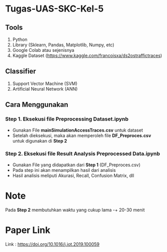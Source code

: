 # Tugas-UAS-SKC-Kel-5

## Tools
1. Python
2. Library (Sklearn, Pandas, Matplotlib, Numpy, etc)
3. Google Colab atau sejenisnya
4. Kaggle Dataset (https://www.kaggle.com/francoisxa/ds2ostraffictraces)

## Classifier 
1. Support Vector Machine (SVM)
2. Artificial Neural Network (ANN)

## Cara Menggunakan

### Step 1. Eksekusi file **Preprocessing Dataset.ipynb**
- Gunakan File **mainSimulationAccessTraces.csv** untuk dataset
- Setelah dieksekusi, maka akan memperoleh file **DF_Preproces.csv** untuk digunakan di **Step 2**

### Step 2. Eksekusi file **Result Analysis Preprocessed Data.ipynb**
- Gunakan File yang didapatkan dari **Step 1** (DF_Preproces.csv)
- Pada step ini akan menampilkan hasil dari analisis
- Hasil analisis meliputi Akurasi, Recall, Confusion Matrix, dll

# Note
Pada **Step 2** membutuhkan waktu yang cukup lama -+ 20-30 menit

# Paper Link
Link : https://doi.org/10.1016/j.iot.2019.100059
